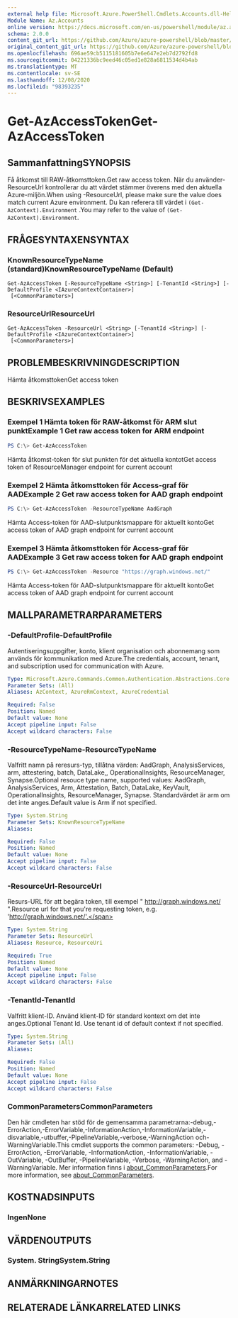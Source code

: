```yaml
---
external help file: Microsoft.Azure.PowerShell.Cmdlets.Accounts.dll-Help.xml
Module Name: Az.Accounts
online version: https://docs.microsoft.com/en-us/powershell/module/az.accounts/get-azaccesstoken
schema: 2.0.0
content_git_url: https://github.com/Azure/azure-powershell/blob/master/src/Accounts/Accounts/help/Get-AzAccessToken.md
original_content_git_url: https://github.com/Azure/azure-powershell/blob/master/src/Accounts/Accounts/help/Get-AzAccessToken.md
ms.openlocfilehash: 696ae59cb5115181605b7e6e647e2eb7d2792fd8
ms.sourcegitcommit: 04221336bc9eed46c05ed1e828a6811534d4b4ab
ms.translationtype: MT
ms.contentlocale: sv-SE
ms.lasthandoff: 12/08/2020
ms.locfileid: "98393235"
---
```

# <span data-ttu-id="e65ea-101">Get-AzAccessToken</span><span class="sxs-lookup"><span data-stu-id="e65ea-101">Get-AzAccessToken</span></span>

## <span data-ttu-id="e65ea-102">Sammanfattning</span><span class="sxs-lookup"><span data-stu-id="e65ea-102">SYNOPSIS</span></span>
<span data-ttu-id="e65ea-103">Få åtkomst till RAW-åtkomsttoken.</span><span class="sxs-lookup"><span data-stu-id="e65ea-103">Get raw access token.</span></span> <span data-ttu-id="e65ea-104">När du använder-ResourceUrl kontrollerar du att värdet stämmer överens med den aktuella Azure-miljön.</span><span class="sxs-lookup"><span data-stu-id="e65ea-104">When using -ResourceUrl, please make sure the value does match current Azure environment.</span></span> <span data-ttu-id="e65ea-105">Du kan referera till värdet i `(Get-AzContext).Environment` .</span><span class="sxs-lookup"><span data-stu-id="e65ea-105">You may refer to the value of `(Get-AzContext).Environment`.</span></span>

## <span data-ttu-id="e65ea-106">FRÅGESYNTAXEN</span><span class="sxs-lookup"><span data-stu-id="e65ea-106">SYNTAX</span></span>

### <span data-ttu-id="e65ea-107">KnownResourceTypeName (standard)</span><span class="sxs-lookup"><span data-stu-id="e65ea-107">KnownResourceTypeName (Default)</span></span>
```
Get-AzAccessToken [-ResourceTypeName <String>] [-TenantId <String>] [-DefaultProfile <IAzureContextContainer>]
 [<CommonParameters>]
```

### <span data-ttu-id="e65ea-108">ResourceUrl</span><span class="sxs-lookup"><span data-stu-id="e65ea-108">ResourceUrl</span></span>
```
Get-AzAccessToken -ResourceUrl <String> [-TenantId <String>] [-DefaultProfile <IAzureContextContainer>]
 [<CommonParameters>]
```

## <span data-ttu-id="e65ea-109">PROBLEMBESKRIVNING</span><span class="sxs-lookup"><span data-stu-id="e65ea-109">DESCRIPTION</span></span>
<span data-ttu-id="e65ea-110">Hämta åtkomsttoken</span><span class="sxs-lookup"><span data-stu-id="e65ea-110">Get access token</span></span>

## <span data-ttu-id="e65ea-111">BESKRIVS</span><span class="sxs-lookup"><span data-stu-id="e65ea-111">EXAMPLES</span></span>

### <span data-ttu-id="e65ea-112">Exempel 1 Hämta token för RAW-åtkomst för ARM slut punkt</span><span class="sxs-lookup"><span data-stu-id="e65ea-112">Example 1 Get raw access token for ARM endpoint</span></span>
```powershell
PS C:\> Get-AzAccessToken
```

<span data-ttu-id="e65ea-113">Hämta åtkomst-token för slut punkten för det aktuella kontot</span><span class="sxs-lookup"><span data-stu-id="e65ea-113">Get access token of ResourceManager endpoint for current account</span></span>

### <span data-ttu-id="e65ea-114">Exempel 2 Hämta åtkomsttoken för Access-graf för AAD</span><span class="sxs-lookup"><span data-stu-id="e65ea-114">Example 2 Get raw access token for AAD graph endpoint</span></span>
```powershell
PS C:\> Get-AzAccessToken -ResourceTypeName AadGraph
```

<span data-ttu-id="e65ea-115">Hämta Access-token för AAD-slutpunktsmappare för aktuellt konto</span><span class="sxs-lookup"><span data-stu-id="e65ea-115">Get access token of AAD graph endpoint for current account</span></span>

### <span data-ttu-id="e65ea-116">Exempel 3 Hämta åtkomsttoken för Access-graf för AAD</span><span class="sxs-lookup"><span data-stu-id="e65ea-116">Example 3 Get raw access token for AAD graph endpoint</span></span>
```powershell
PS C:\> Get-AzAccessToken -Resource "https://graph.windows.net/"
```

<span data-ttu-id="e65ea-117">Hämta Access-token för AAD-slutpunktsmappare för aktuellt konto</span><span class="sxs-lookup"><span data-stu-id="e65ea-117">Get access token of AAD graph endpoint for current account</span></span>

## <span data-ttu-id="e65ea-118">MALLPARAMETRAR</span><span class="sxs-lookup"><span data-stu-id="e65ea-118">PARAMETERS</span></span>

### <span data-ttu-id="e65ea-119">-DefaultProfile</span><span class="sxs-lookup"><span data-stu-id="e65ea-119">-DefaultProfile</span></span>
<span data-ttu-id="e65ea-120">Autentiseringsuppgifter, konto, klient organisation och abonnemang som används för kommunikation med Azure.</span><span class="sxs-lookup"><span data-stu-id="e65ea-120">The credentials, account, tenant, and subscription used for communication with Azure.</span></span>

```yaml
Type: Microsoft.Azure.Commands.Common.Authentication.Abstractions.Core.IAzureContextContainer
Parameter Sets: (All)
Aliases: AzContext, AzureRmContext, AzureCredential

Required: False
Position: Named
Default value: None
Accept pipeline input: False
Accept wildcard characters: False
```

### <span data-ttu-id="e65ea-121">-ResourceTypeName</span><span class="sxs-lookup"><span data-stu-id="e65ea-121">-ResourceTypeName</span></span>
<span data-ttu-id="e65ea-122">Valfritt namn på reresurs-typ, tillåtna värden: AadGraph, AnalysisServices, arm, attestering, batch, DataLake,, OperationalInsights, ResourceManager, Synapse.</span><span class="sxs-lookup"><span data-stu-id="e65ea-122">Optional resouce type name, supported values: AadGraph, AnalysisServices, Arm, Attestation, Batch, DataLake, KeyVault, OperationalInsights, ResourceManager, Synapse.</span></span> <span data-ttu-id="e65ea-123">Standardvärdet är arm om det inte anges.</span><span class="sxs-lookup"><span data-stu-id="e65ea-123">Default value is Arm if not specified.</span></span>

```yaml
Type: System.String
Parameter Sets: KnownResourceTypeName
Aliases:

Required: False
Position: Named
Default value: None
Accept pipeline input: False
Accept wildcard characters: False
```

### <span data-ttu-id="e65ea-124">-ResourceUrl</span><span class="sxs-lookup"><span data-stu-id="e65ea-124">-ResourceUrl</span></span>
<span data-ttu-id="e65ea-125">Resurs-URL för att begära token, till exempel " http://graph.windows.net/ ".</span><span class="sxs-lookup"><span data-stu-id="e65ea-125">Resource url for that you're requesting token, e.g. 'http://graph.windows.net/'.</span></span>

```yaml
Type: System.String
Parameter Sets: ResourceUrl
Aliases: Resource, ResourceUri

Required: True
Position: Named
Default value: None
Accept pipeline input: False
Accept wildcard characters: False
```

### <span data-ttu-id="e65ea-126">-TenantId</span><span class="sxs-lookup"><span data-stu-id="e65ea-126">-TenantId</span></span>
<span data-ttu-id="e65ea-127">Valfritt klient-ID. Använd klient-ID för standard kontext om det inte anges.</span><span class="sxs-lookup"><span data-stu-id="e65ea-127">Optional Tenant Id. Use tenant id of default context if not specified.</span></span>

```yaml
Type: System.String
Parameter Sets: (All)
Aliases:

Required: False
Position: Named
Default value: None
Accept pipeline input: False
Accept wildcard characters: False
```

### <span data-ttu-id="e65ea-128">CommonParameters</span><span class="sxs-lookup"><span data-stu-id="e65ea-128">CommonParameters</span></span>
<span data-ttu-id="e65ea-129">Den här cmdleten har stöd för de gemensamma parametrarna:-debug,-ErrorAction,-ErrorVariable,-InformationAction,-InformationVariable,-disvariable,-utbuffer,-PipelineVariable,-verbose,-WarningAction och-WarningVariable.</span><span class="sxs-lookup"><span data-stu-id="e65ea-129">This cmdlet supports the common parameters: -Debug, -ErrorAction, -ErrorVariable, -InformationAction, -InformationVariable, -OutVariable, -OutBuffer, -PipelineVariable, -Verbose, -WarningAction, and -WarningVariable.</span></span> <span data-ttu-id="e65ea-130">Mer information finns i [about_CommonParameters](http://go.microsoft.com/fwlink/?LinkID=113216).</span><span class="sxs-lookup"><span data-stu-id="e65ea-130">For more information, see [about_CommonParameters](http://go.microsoft.com/fwlink/?LinkID=113216).</span></span>

## <span data-ttu-id="e65ea-131">KOSTNADS</span><span class="sxs-lookup"><span data-stu-id="e65ea-131">INPUTS</span></span>

### <span data-ttu-id="e65ea-132">Ingen</span><span class="sxs-lookup"><span data-stu-id="e65ea-132">None</span></span>

## <span data-ttu-id="e65ea-133">VÄRDEN</span><span class="sxs-lookup"><span data-stu-id="e65ea-133">OUTPUTS</span></span>

### <span data-ttu-id="e65ea-134">System. String</span><span class="sxs-lookup"><span data-stu-id="e65ea-134">System.String</span></span>

## <span data-ttu-id="e65ea-135">ANMÄRKNINGAR</span><span class="sxs-lookup"><span data-stu-id="e65ea-135">NOTES</span></span>

## <span data-ttu-id="e65ea-136">RELATERADE LÄNKAR</span><span class="sxs-lookup"><span data-stu-id="e65ea-136">RELATED LINKS</span></span>
